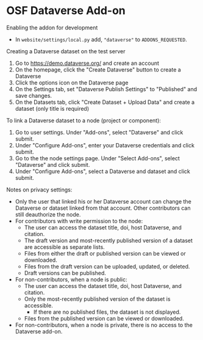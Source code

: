 # OSF Dataverse Add-on

Enabling the addon for development

 - In `website/settings/local.py` add, `"dataverse"` to `ADDONS_REQUESTED`.

Creating a Dataverse dataset on the test server

1. Go to https://demo.dataverse.org/ and create an account
2. On the homepage, click the "Create Dataverse" button to create a Dataverse
3. Click the options icon on the Dataverse page
4. On the Settings tab, set "Dataverse Publish Settings" to "Published" and save changes.
5. On the Datasets tab, click "Create Dataset + Upload Data" and create a dataset (only title is required)

To link a Dataverse dataset to a node (project or component):

1. Go to user settings. Under "Add-ons", select "Dataverse" and click submit.
2. Under "Configure Add-ons", enter your Dataverse credentials and click submit.
3. Go to the the node settings page. Under "Select Add-ons", select "Dataverse" and click submit.
4. Under "Configure Add-ons", select a Dataverse and dataset and click submit.

Notes on privacy settings:
 - Only the user that linked his or her Dataverse account can change the Dataverse or dataset linked from that account. Other contributors can still deauthorize the node.
 - For contributors with write permission to the node:
    - The user can access the dataset title, doi, host Dataverse, and citation.
    - The draft version and most-recently published version of a dataset are accessible as separate lists.
    - Files from either the draft or published version can be viewed or downloaded.
    - Files from the draft version can be uploaded, updated, or deleted.
    - Draft versions can be published.
 - For non-contributors, when a node is public:
    - The user can access the dataset title, doi, host Dataverse, and citation.
    - Only the most-recently published version of the dataset is accessible.
        - If there are no published files, the dataset is not displayed.
    - Files from the published version can be viewed or downloaded.
 - For non-contributors, when a node is private, there is no access to the Dataverse add-on.
